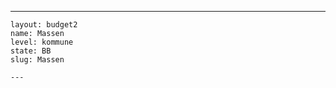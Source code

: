 ---
    layout: budget2
    name: Massen
    level: kommune
    state: BB
    slug: Massen

    ---


    